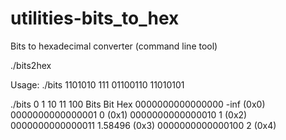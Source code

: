 # utilities-bits_to_hex
Bits to hexadecimal converter (command line tool)

./bits2hex

Usage: ./bits 1101010 111 01100110 11010101

./bits 0 1 10 11 100
      Bits              Bit Hex
0000000000000000       -inf (0x0)
0000000000000001          0 (0x1)
0000000000000010          1 (0x2)
0000000000000011    1.58496 (0x3)
0000000000000100          2 (0x4)
